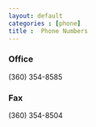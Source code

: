```yaml
---
layout: default
categories : [phone]
title :  Phone Numbers
---
```

### Office
(360) 354-8585

### Fax
(360) 354-8504

